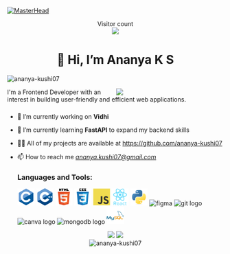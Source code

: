 [![MasterHead](https://user-images.githubusercontent.com/74038190/240304586-d48893bd-0757-481c-8d7e-ba3e163feae7.png)](#)
<p align="center"> 
  Visitor count<br>
  <img src="https://profile-counter.glitch.me/ananya-kushi07/count.svg" />
</p>
<h1 align="center">👋 Hi, I’m Ananya K S</h1>
<p align="left"> <img src="https://komarev.com/ghpvc/?username=ananya-kushi07&label=Profile%20views&color=0e75b6&style=flat" alt="ananya-kushi07" /> </p>
<img src="https://github.com/Anmol-Baranwal/Cool-GIFs-For-GitHub/assets/74038190/08fa9f5b-dcb7-4f5e-8721-203468dda5f3" width="250" align="right"/>
I'm a Frontend Developer with an interest in building user-friendly and efficient web applications.

###  

- 🔭 I’m currently working on **Vidhi**  

- 🌱 I’m currently learning **FastAPI** to expand my backend skills

- 👨‍💻 All of my projects are available at https://github.com/ananya-kushi07

- 📫 How to reach me *ananya.kushi07@gmail.com*

  ###
  <h3 align="left">Languages and Tools:</h3>
  <div width=10>
  <img src="https://raw.githubusercontent.com/devicons/devicon/master/icons/c/c-original.svg" alt="c" width="40" height="40"/>
  <img src="https://raw.githubusercontent.com/devicons/devicon/master/icons/cplusplus/cplusplus-original.svg" alt="cplusplus" width="40" height="40"/> 
  <img src="https://raw.githubusercontent.com/devicons/devicon/master/icons/html5/html5-original-wordmark.svg" alt="html5" width="40" height="40"/>
  <img src="https://raw.githubusercontent.com/devicons/devicon/master/icons/css3/css3-original-wordmark.svg" alt="css3" width="40" height="40"/> 
  <img src="https://raw.githubusercontent.com/devicons/devicon/master/icons/javascript/javascript-original.svg" alt="javascript" width="40" height="40"/> 
  <img src="https://raw.githubusercontent.com/devicons/devicon/master/icons/react/react-original-wordmark.svg" alt="react" width="40" height="40"/> 
  <img src="https://raw.githubusercontent.com/devicons/devicon/master/icons/python/python-original.svg" alt="python" width="40" height="40"/> 
  <img src="https://www.vectorlogo.zone/logos/figma/figma-icon.svg" alt="figma" width="40" height="40"/>
    <img src="https://cdn.jsdelivr.net/gh/devicons/devicon/icons/git/git-original.svg" height="30" alt="git logo"  />
  <img src="https://cdn.jsdelivr.net/gh/devicons/devicon/icons/canva/canva-original.svg" height="30" alt="canva logo"  />
    <img src="https://cdn.jsdelivr.net/gh/devicons/devicon/icons/mongodb/mongodb-original.svg" height="30" alt="mongodb logo"  />
    <img src="https://raw.githubusercontent.com/devicons/devicon/master/icons/mysql/mysql-original-wordmark.svg" alt="mysql" width="40" height="40"/> 
 </div>


 
<div align="center">
<img src="https://github-readme-stats.vercel.app/api?username=ananya-kushi07&theme=darcula&hide_border=false&include_all_commits=false&count_private=false" height=170/>
  <img src="https://github-readme-stats.vercel.app/api/top-langs/?username=ananya-kushi07&theme=dracula&hide_border=false&include_all_commits=false&count_private=false&layout=compact" height=170/>
</div>

<div align="center">
  <img src="https://github-readme-streak-stats.herokuapp.com/?user=ananya-kushi07&theme=dracula&hide_border=false" alt="ananya-kushi07"/>
</div>

<!---
ananya-kushi07/ananya-kushi07 is a ✨ special ✨ repository because its `README.md` (this file) appears on your GitHub profile.
You can click the Preview link to take a look at your changes.
--->

<!---
ananya-kushi07/ananya-kushi07 is a ✨ special ✨ repository because its `README.md` (this file) appears on your GitHub profile.
You can click the Preview link to take a look at your changes.
--->
